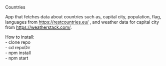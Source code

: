 Countries

App that fetches data about countries such as, capital city, population, flag, languages from https://restcountries.eu/ , and weather data for capital city from https://weatherstack.com/.

How to install:  
    - clone repo  
    - cd repoDir  
    - npm install  
    - npm start  
